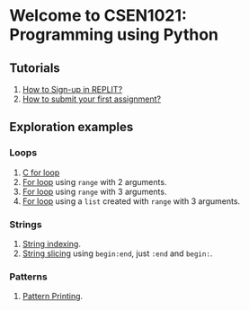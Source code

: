 # Welcome to CSEN1021: Programming using Python

## Tutorials
1. [How to Sign-up in REPLIT?](tutorials/signup-replit/) 
2. [How to submit your first assignment?](tutorials/vscode-gitam/) 

## Exploration examples 

### Loops
1. [C for loop](../code-examples/explorable/loops/for/)
2. [For loop](../code-examples/explorable/loops/for-range-2-py/) using ```range``` with 2 arguments.
3. [For loop](../code-examples/explorable/loops/for-range-3-py/) using ```range``` with 3 arguments.
4. [For loop](../code-examples/explorable/loops/for-list-range-3-py/) using a ```list``` created with ```range``` with 3 arguments.

### Strings
1. [String indexing](../code-examples/explorable/strings/indexing/).
2. [String slicing](../code-examples/explorable/strings/slicing/) using ```begin:end```, just ```:end``` and ```begin:```.

### Patterns
1. [Pattern Printing](../code-examples/explorable/patterns/one-pattern/).